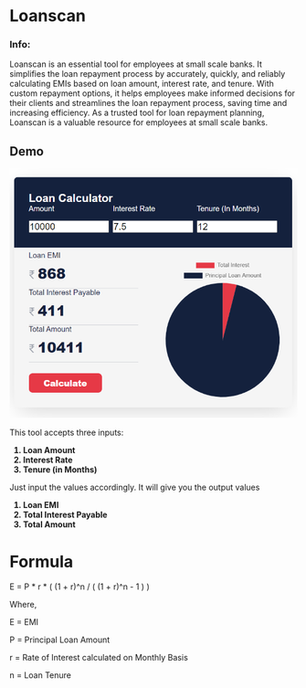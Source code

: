 # Loanscan
<h3>Info:</h3>
<p>Loanscan is an essential tool for employees at small scale banks. It simplifies the loan repayment process by accurately, quickly, and reliably calculating EMIs based on loan amount, interest rate, and tenure. With custom repayment options, it helps employees make informed decisions for their clients and streamlines the loan repayment process, saving time and increasing efficiency. As a trusted tool for loan repayment planning, Loanscan is a valuable resource for employees at small scale banks.</p>


## Demo

<img src = "/Images/LoanscanDemo.png">

<p>This tool accepts three inputs:</p>
<strong>
<ol>
<li>Loan Amount</li>
<li>Interest Rate</li>
<li>Tenure (in Months)</li>
</ol>
</strong>
<p>Just input the values accordingly. It will give you the output values</p>

<strong>
<ol>
<li>Loan EMI</li>
<li>Total Interest Payable</li>
<li>Total Amount</li>
</ol>
</strong>

# Formula

E = P * r * ( (1 + r)^n / ( (1 + r)^n - 1 ) )

Where,

E = EMI

P = Principal Loan Amount

r = Rate of Interest calculated on Monthly Basis

n = Loan Tenure


